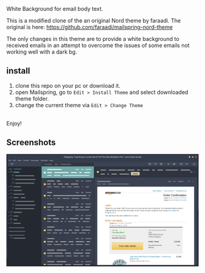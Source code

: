 White Background for email body text.

This is a modified clone of the an original Nord theme by faraadi.
The original is here: https://github.com/faraadi/mailspring-nord-theme

The only changes in this theme are to provide a white background to received emails in an attempt to overcome the issues of some emails not working well with a dark bg.

## install
1. clone this repo on your pc or download it.
2. open Mailspring, go to `Edit > Install Theme` and select downloaded theme  folder.
3. change the current theme via `Edit > Change Theme`
<br>
Enjoy!

## Screenshots
![Theme Screenshot 1](https://github.com/riquezjp/mailspring-nordSide-theme/blob/master/screenshots/nordSide-eg1.png)
